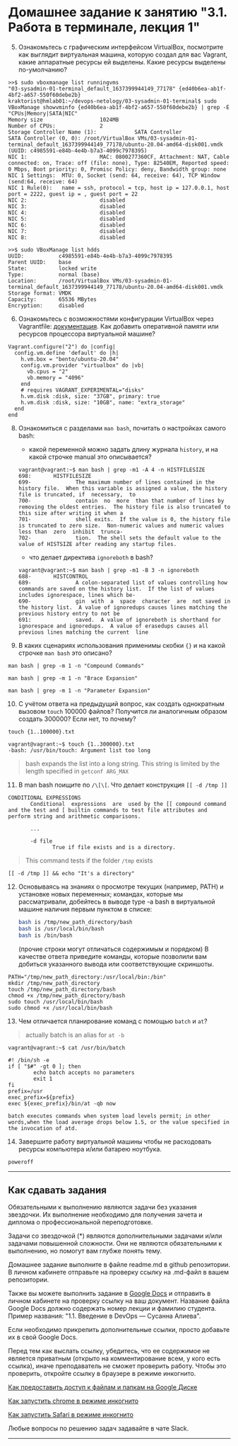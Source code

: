 # Домашнее задание к занятию "3.1. Работа в терминале, лекция 1"


5. Ознакомьтесь с графическим интерфейсом VirtualBox, посмотрите как выглядит виртуальная машина, которую создал для вас Vagrant, какие аппаратные ресурсы ей выделены. Какие ресурсы выделены по-умолчанию?

```
>>$ sudo vboxmanage list runningvms
"03-sysadmin-01-terminal_default_1637399944149_77178" {ed40b6ea-ab1f-4bf2-a657-550f60debe2b}
kraktorist@hmlab01:~/devops-netology/03-sysadmin-01-terminal$ sudo VBoxManage showvminfo {ed40b6ea-ab1f-4bf2-a657-550f60debe2b} | grep -E "CPUs|Memory|SATA|NIC"
Memory size                  1024MB
Number of CPUs:              2
Storage Controller Name (1):            SATA Controller
SATA Controller (0, 0): /root/VirtualBox VMs/03-sysadmin-01-terminal_default_1637399944149_77178/ubuntu-20.04-amd64-disk001.vmdk (UUID: c4985591-e84b-4e4b-b7a3-4099c7978395)
NIC 1:                       MAC: 0800277360CF, Attachment: NAT, Cable connected: on, Trace: off (file: none), Type: 82540EM, Reported speed: 0 Mbps, Boot priority: 0, Promisc Policy: deny, Bandwidth group: none
NIC 1 Settings:  MTU: 0, Socket (send: 64, receive: 64), TCP Window (send:64, receive: 64)
NIC 1 Rule(0):   name = ssh, protocol = tcp, host ip = 127.0.0.1, host port = 2222, guest ip = , guest port = 22
NIC 2:                       disabled
NIC 3:                       disabled
NIC 4:                       disabled
NIC 5:                       disabled
NIC 6:                       disabled
NIC 7:                       disabled
NIC 8:                       disabled

>>$ sudo VBoxManage list hdds
UUID:           c4985591-e84b-4e4b-b7a3-4099c7978395
Parent UUID:    base
State:          locked write
Type:           normal (base)
Location:       /root/VirtualBox VMs/03-sysadmin-01-terminal_default_1637399944149_77178/ubuntu-20.04-amd64-disk001.vmdk
Storage format: VMDK
Capacity:       65536 MBytes
Encryption:     disabled

```

6. Ознакомьтесь с возможностями конфигурации VirtualBox через Vagrantfile: [документация](https://www.vagrantup.com/docs/providers/virtualbox/configuration.html). Как добавить оперативной памяти или ресурсов процессора виртуальной машине?

```
Vagrant.configure("2") do |config|
  config.vm.define 'default' do |h|
    h.vm.box = "bento/ubuntu-20.04"
    config.vm.provider "virtualbox" do |vb|
      vb.cpus = "2"
      vb.memory = "4096"
    end
    # requires VAGRANT_EXPERIMENTAL="disks"
    h.vm.disk :disk, size: "37GB", primary: true
    h.vm.disk :disk, size: "10GB", name: "extra_storage"
  end
end
```

8. Ознакомиться с разделами `man bash`, почитать о настройках самого bash:
    * какой переменной можно задать длину журнала `history`, и на какой строчке manual это описывается?
    ```
    vagrant@vagrant:~$ man bash | grep -m1 -A 4 -n HISTFILESIZE
    698:       HISTFILESIZE
    699-              The maximum number of lines contained in the history file.  When this variable is assigned a value, the history file is truncated, if  necessary,  to
    700-              contain  no  more  than that number of lines by removing the oldest entries.  The history file is also truncated to this size after writing it when a
    701-              shell exits.  If the value is 0, the history file is truncated to zero size.  Non-numeric values and numeric values less than  zero  inhibit  trunca‐
    702-              tion.  The shell sets the default value to the value of HISTSIZE after reading any startup files.
    ```

    * что делает директива `ignoreboth` в bash?
    ```
    vagrant@vagrant:~$ man bash | grep -m1 -B 3 -n ignoreboth
    688-       HISTCONTROL
    689-              A colon-separated list of values controlling how commands are saved on the history list.  If the list of values includes ignorespace, lines which be‐
    690-              gin  with  a  space  character  are  not saved in the history list.  A value of ignoredups causes lines matching the previous history entry to not be
    691:              saved.  A value of ignoreboth is shorthand for ignorespace and ignoredups.  A value of erasedups causes all previous lines matching the current  line
    ```
9.  В каких сценариях использования применимы скобки `{}` и на какой строчке `man bash` это описано?

```
man bash | grep -m 1 -n "Compound Commands"
```

```
man bash | grep -m 1 -n "Brace Expansion"
```

```
man bash | grep -m 1 -n "Parameter Expansion"
```

10.  С учётом ответа на предыдущий вопрос, как создать однократным вызовом `touch` 100000 файлов? Получится ли аналогичным образом создать 300000? Если нет, то почему?

```
touch {1..100000}.txt
```

```
vagrant@vagrant:~$ touch {1..300000}.txt
-bash: /usr/bin/touch: Argument list too long
```
> bash expands the list into a long string. This string is limited by the length specified in `getconf ARG_MAX`


11. В man bash поищите по `/\[\[`. Что делает конструкция `[[ -d /tmp ]]`

```
CONDITIONAL EXPRESSIONS
       Conditional  expressions  are  used by the [[ compound command and the test and [ builtin commands to test file attributes and perform string and arithmetic comparisons. 
       
       ...

       -d file
              True if file exists and is a directory.

```

> This command tests if the folder `/tmp` exists
```
[[ -d /tmp ]] && echo "It's a directory"
```

12. Основываясь на знаниях о просмотре текущих (например, PATH) и установке новых переменных; командах, которые мы рассматривали, добейтесь в выводе type -a bash в виртуальной машине наличия первым пунктом в списке:

	```bash
	bash is /tmp/new_path_directory/bash
	bash is /usr/local/bin/bash
	bash is /bin/bash
	```

	(прочие строки могут отличаться содержимым и порядком)
    В качестве ответа приведите команды, которые позволили вам добиться указанного вывода или соответствующие скриншоты.

```
PATH="/tmp/new_path_directory:/usr/local/bin:/bin"
mkdir /tmp/new_path_directory
touch /tmp/new_path_directory/bash
chmod +x /tmp/new_path_directory/bash
sudo touch /usr/local/bin/bash
sudo chmod +x /usr/local/bin/bash
```

13. Чем отличается планирование команд с помощью `batch` и `at`?

> actually batch is an alias for `at -b`
 
```
vagrant@vagrant:~$ cat /usr/bin/batch

#! /bin/sh -e
if [ "$#" -gt 0 ]; then
        echo batch accepts no parameters
        exit 1
fi
prefix=/usr
exec_prefix=${prefix}
exec ${exec_prefix}/bin/at -qb now
```
```
batch executes commands when system load levels permit; in other words,when the load average drops below 1.5, or the value specified in the invocation of atd.
```


14. Завершите работу виртуальной машины чтобы не расходовать ресурсы компьютера и/или батарею ноутбука.

```
poweroff
```
 
 ---

## Как сдавать задания

Обязательными к выполнению являются задачи без указания звездочки. Их выполнение необходимо для получения зачета и диплома о профессиональной переподготовке.

Задачи со звездочкой (*) являются дополнительными задачами и/или задачами повышенной сложности. Они не являются обязательными к выполнению, но помогут вам глубже понять тему.

Домашнее задание выполните в файле readme.md в github репозитории. В личном кабинете отправьте на проверку ссылку на .md-файл в вашем репозитории.

Также вы можете выполнить задание в [Google Docs](https://docs.google.com/document/u/0/?tgif=d) и отправить в личном кабинете на проверку ссылку на ваш документ.
Название файла Google Docs должно содержать номер лекции и фамилию студента. Пример названия: "1.1. Введение в DevOps — Сусанна Алиева".

Если необходимо прикрепить дополнительные ссылки, просто добавьте их в свой Google Docs.

Перед тем как выслать ссылку, убедитесь, что ее содержимое не является приватным (открыто на комментирование всем, у кого есть ссылка), иначе преподаватель не сможет проверить работу. Чтобы это проверить, откройте ссылку в браузере в режиме инкогнито.

[Как предоставить доступ к файлам и папкам на Google Диске](https://support.google.com/docs/answer/2494822?hl=ru&co=GENIE.Platform%3DDesktop)

[Как запустить chrome в режиме инкогнито ](https://support.google.com/chrome/answer/95464?co=GENIE.Platform%3DDesktop&hl=ru)

[Как запустить  Safari в режиме инкогнито ](https://support.apple.com/ru-ru/guide/safari/ibrw1069/mac)

Любые вопросы по решению задач задавайте в чате Slack.

---